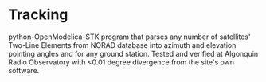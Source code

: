 # Tracking
python-OpenModelica-STK program that parses any number of satellites' Two-Line Elements from NORAD database into azimuth and elevation pointing angles and for any ground station. Tested and verified at Algonquin Radio Observatory with &lt;0.01 degree divergence from the site's own software.
